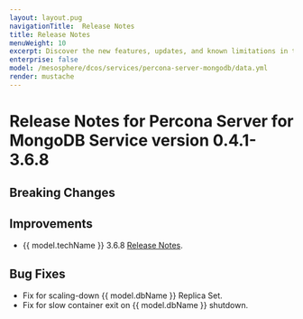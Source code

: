 ```yaml
---
layout: layout.pug
navigationTitle:  Release Notes
title: Release Notes
menuWeight: 10
excerpt: Discover the new features, updates, and known limitations in this release of the Percona Server for MongoDB Service 
enterprise: false
model: /mesosphere/dcos/services/percona-server-mongodb/data.yml
render: mustache
---
```


# Release Notes for Percona Server for MongoDB Service version 0.4.1-3.6.8

## Breaking Changes

## Improvements
- {{ model.techName }} 3.6.8 [Release Notes](https://www.percona.com/blog/2016/08/11/percona-server-mongodb-3-2-8-2-0-now-available/).

## Bug Fixes
- Fix for scaling-down {{ model.dbName }} Replica Set.
- Fix for slow container exit on {{ model.dbName }} shutdown.
